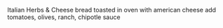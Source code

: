 Italian Herbs & Cheese bread toasted in oven with american cheese
add tomatoes, olives, ranch, chipotle sauce 